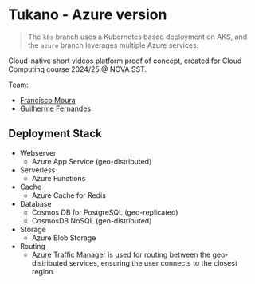 # Tukano - Azure version 

> The `k8s`  branch uses a Kubernetes based deployment on AKS, and the `azure` branch leverages multiple Azure services.

Cloud-native short videos platform proof of concept, created for Cloud Computing course 2024/25 @ NOVA SST.

Team:
- [Francisco Moura](https://github.com/ftemoura)
- [Guilherme Fernandes](https://github.com/Gui28F)
## Deployment Stack

- Webserver 
	- Azure App Service (geo-distributed)
- Serverless
	- Azure Functions
- Cache 
	- Azure Cache for Redis
- Database 
	- Cosmos DB for PostgreSQL (geo-replicated)
	- CosmosDB NoSQL (geo-distributed)
- Storage
	- Azure Blob Storage
- Routing
	- Azure Traffic Manager is used for routing between the geo-distributed services, ensuring the user connects to the closest region.
